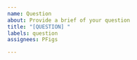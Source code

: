 ```yaml
---
name: Question
about: Provide a brief of your question
title: "[QUESTION] "
labels: question
assignees: PFigs

---
```

